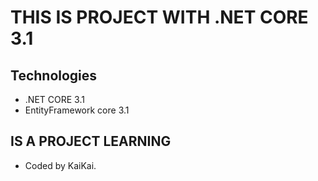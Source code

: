 # THIS IS PROJECT WITH .NET CORE 3.1
## Technologies
- .NET CORE 3.1
- EntityFramework core 3.1
## IS A PROJECT LEARNING
- Coded by KaiKai.
